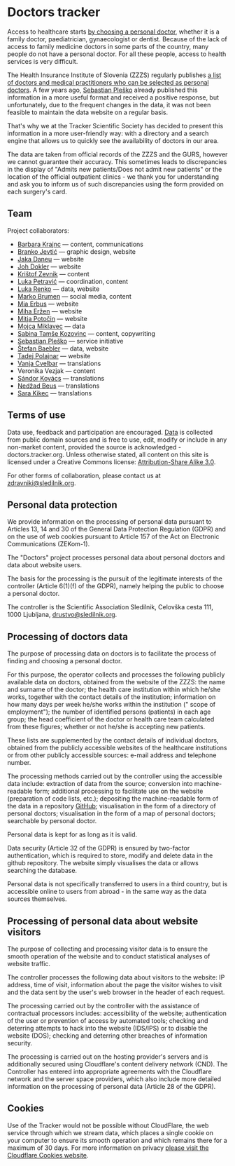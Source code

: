 # Doctors tracker

Access to healthcare starts [by choosing a personal doctor](https://e-uprava.gov.si/podrocja/sociala-zdravje-smrt/zdravje/sociala-osebni-zdravnik.html), whether it is a family doctor, paediatrician, gynaecologist or dentist. Because of the lack of access to family medicine doctors in some parts of the country, many people do not have a personal doctor. For all these people, access to health services is very difficult.

The Health Insurance Institute of Slovenia (ZZZS) regularly publishes [a list of doctors and medical practitioners who can be selected as personal doctors](https://zavarovanec.zzzs.si/wps/portal/portali/azos/ioz/ioz_izvajalci). A few years ago, [Sebastian Pleško](https://plesko.si/) already published this information in a more useful format and received a positive response, but unfortunately, due to the frequent changes in the data, it was not been feasible to maintain the data website on a regular basis.

That's why we at the Tracker Scientific Society has decided to present this information in a more user-friendly way: with a directory and a search engine that allows us to quickly see the availability of doctors in our area.

The data are taken from official records of the ZZZS and the GURS, however we cannot guarantee their accuracy. This sometimes leads to discrepancies in the display of "Admits new patients/Does not admit new patients" or the location of the official outpatient clinics - we thank you for understanding and ask you to inform us of such discrepancies using the form provided on each surgery's card.

## Team

Project collaborators:

<!-- Do not use "-" but "—" there is a slight difference, hardly to notice with naked 👁️ -->

- [Barbara Krajnc](https://www.linkedin.com/in/barbarakrajnc/) — content, communications
- [Branko Jevtić](https://www.bananica.com) — graphic design, website
- [Jaka Daneu](https://github.com/jalezi) — website
- [Joh Dokler](https://github.com/joahim) — website
- [Krištof Zevnik](https://www.zevnik.eu/blog-kristof-zevnik) — content
- [Luka Petravić](https://www.linkedin.com/in/luka-petravić-77608423a/) — coordination, content
- [Luka Renko](https://twitter.com/lukarenko) — data, website
- [Marko Brumen](https://twitter.com/multikultivator) — social media, content
- [Mia Erbus](https://github.com/miaerbus) — website
- [Miha Eržen](https://github.com/mihaerzen) — website
- [Mitja Potočin](https://github.com/mitjapotocin) — website
- [Mojca Miklavec](https://github.com/mojca) — data
- [Sabina Tamše Kozovinc](https://www.linkedin.com/in/sabina-tamse-copywriter/) — content, copywriting
- [Sebastian Pleško](https://plesko.si/) — service initiative
- [Štefan Baebler](https://twitter.com/StefanBaebler) — data, website
- [Tadej Polajnar](https://github.com/TadejPolajnar) — website
- [Vanja Cvelbar](https://github.com/b100w11) — translations
- Veronika Vezjak — content
- [Sándor Kovács](https://twitter.com/SndorKovcs14) — translations
- [Nedžad Beus](https://beus.cc) — translations
- [Sara Kikec](https://www.linkedin.com/in/sarakikec/) — translations

## Terms of use

Data use, feedback and participation are encouraged. [Data](https://github.com/sledilnik/zdravniki-data) is collected from public domain sources and is free to use, edit, modify or include in any non-market content, provided the source is acknowledged - doctors.tracker.org. Unless otherwise stated, all content on this site is licensed under a Creative Commons license: [Attribution-Share Alike 3.0](https://creativecommons.org/licenses/by-sa/3.0/deed.sl).

For other forms of collaboration, please contact us at zdravniki@sledilnik.org.

## Personal data protection

We provide information on the processing of personal data pursuant to Articles 13, 14 and 30 of the General Data Protection Regulation (GDPR) and on the use of web cookies pursuant to Article 157 of the Act on Electronic Communications (ZEKom-1).

The "Doctors" project processes personal data about personal doctors and data about website users.

The basis for the processing is the pursuit of the legitimate interests of the controller (Article 6(1)(f) of the GDPR), namely helping the public to choose a personal doctor.

The controller is the Scientific Association Sledilnik, Celovška cesta 111, 1000 Ljubljana, drustvo@sledilnik.org.

## Processing of doctors data

The purpose of processing data on doctors is to facilitate the process of finding and choosing a personal doctor.

For this purpose, the operator collects and processes the following publicly available data on doctors, obtained from the website of the ZZZS: the name and surname of the doctor; the health care institution within which he/she works, together with the contact details of the institution; information on how many days per week he/she works within the institution (" scope of employment"); the number of identified persons (patients) in each age group; the head coefficient of the doctor or health care team calculated from these figures; whether or not he/she is accepting new patients.

These lists are supplemented by the contact details of individual doctors, obtained from the publicly accessible websites of the healthcare institutions or from other publicly accessible sources: e-mail address and telephone number.

The processing methods carried out by the controller using the accessible data include:
extraction of data from the source;
conversion into machine-readable form;
additional processing to facilitate use on the website (preparation of code lists, etc.);
depositing the machine-readable form of the data in a repository [GitHub](https://github.com/sledilnik/zdravniki-data);
visualisation in the form of a directory of personal doctors;
visualisation in the form of a map of personal doctors;
searchable by personal doctor.

Personal data is kept for as long as it is valid.

Data security (Article 32 of the GDPR) is ensured by two-factor authentication, which is required to store, modify and delete data in the github repository. The website simply visualises the data or allows searching the database.

Personal data is not specifically transferred to users in a third country, but is accessible online to users from abroad - in the same way as the data sources themselves.

## Processing of personal data about website visitors

The purpose of collecting and processing visitor data is to ensure the smooth operation of the website and to conduct statistical analyses of website traffic.

The controller processes the following data about visitors to the website: IP address, time of visit, information about the page the visitor wishes to visit and the data sent by the user's web browser in the header of each request.

The processing carried out by the controller with the assistance of contractual processors includes: accessibility of the website; authentication of the user or prevention of access by automated tools; checking and deterring attempts to hack into the website (IDS/IPS) or to disable the website (DOS); checking and deterring other breaches of information security.

The processing is carried out on the hosting provider's servers and is additionally secured using Cloudflare's content delivery network (CND). The Controller has entered into appropriate agreements with the Cloudflare network and the server space providers, which also include more detailed information on the processing of personal data (Article 28 of the GDPR).

## Cookies

Use of the Tracker would not be possible without CloudFlare, the web service through which we stream data, which places a single cookie on your computer to ensure its smooth operation and which remains there for a maximum of 30 days. For more information on privacy [please visit the Cloudflare Cookies website](https://developers.cloudflare.com/fundamentals/get-started/cloudflare-cookies).
